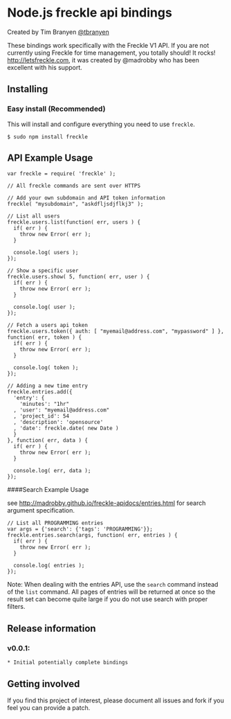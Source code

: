 Node.js freckle api bindings
============================

Created by Tim Branyen [@tbranyen](http://twitter.com/tbranyen)

These bindings work specifically with the Freckle V1 API.  If you are not currently using Freckle for
time management, you totally should! It rocks! http://letsfreckle.com, it was created by @madrobby who
has been excellent with his support.

Installing
-----------------------

### Easy install (Recommended) ###
This will install and configure everything you need to use `freckle`.

    $ sudo npm install freckle

API Example Usage
-----------------

    var freckle = require( 'freckle' );

    // All freckle commands are sent over HTTPS

    // Add your own subdomain and API token information
    freckle( "mysubdomain", "askdfljsdjflkj3" );

    // List all users
    freckle.users.list(function( err, users ) {
      if( err ) {
        throw new Error( err );
      }

      console.log( users );
    });

    // Show a specific user
    freckle.users.show( 5, function( err, user ) {
      if( err ) {
        throw new Error( err );
      }

      console.log( user );
    });

    // Fetch a users api token
    freckle.users.token({ auth: [ "myemail@address.com", "mypassword" ] }, function( err, token ) {
      if( err ) {
        throw new Error( err );
      }

      console.log( token );
    });

    // Adding a new time entry
    freckle.entries.add({
      'entry': {
        'minutes': "1hr"
      , 'user': "myemail@address.com"
      , 'project_id': 54
      , 'description': 'opensource'
      , 'date': freckle.date( new Date )
      }
    }, function( err, data ) {
      if( err ) {
        throw new Error( err );
      }

      console.log( err, data );
    });


####Search Example Usage

see http://madrobby.github.io/freckle-apidocs/entries.html for search argument specification.

    // List all PROGRAMMING entries
    var args = {'search': {'tags': 'PROGRAMMING'}};
    freckle.entries.search(args, function( err, entries ) {
      if( err ) {
        throw new Error( err );
      }

      console.log( entries );
    });

Note: When dealing with the entries API, use the `search` command instead of the `list` command. All pages of entries will be returned at once so the result set can become quite large if you do not use search with proper filters.


Release information
-------------------

### v0.0.1: ###
    * Initial potentially complete bindings

Getting involved
----------------

If you find this project of interest, please document all issues and fork if you feel you can provide a patch.

